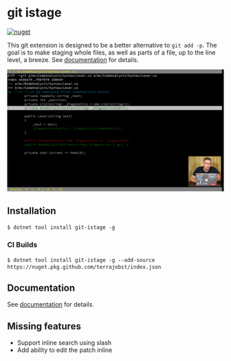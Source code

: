 # git istage

[![nuget](https://img.shields.io/nuget/v/git-istage.svg)](https://www.nuget.org/packages/git-istage/)

This git extension is designed to be a better alternative to `git add -p`.
The goal is to make staging whole files, as well as parts of a file, up to
the line level, a breeze. See [documentation](docs/about.md) for details.

[![](docs/thumbnail.png)](https://www.youtube.com/watch?v=2nNJly4uim0)

## Installation

    $ dotnet tool install git-istage -g

### CI Builds

    $ dotnet tool install git-istage -g --add-source https://nuget.pkg.github.com/terrajobst/index.json

## Documentation

See [documentation](docs/about.md) for details.

## Missing features

* Support inline search using slash
* Add ability to edit the patch inline
